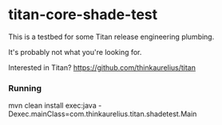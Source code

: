 titan-core-shade-test
=====================

This is a testbed for some Titan release engineering plumbing.

It's probably not what you're looking for.

Interested in Titan?  https://github.com/thinkaurelius/titan

### Running

mvn clean install exec:java -Dexec.mainClass=com.thinkaurelius.titan.shadetest.Main
